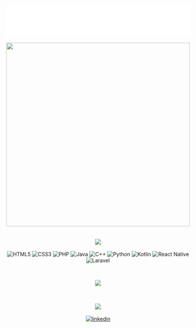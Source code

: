 <link rel="preconnect" href="https://fonts.googleapis.com">
<link rel="preconnect" href="https://fonts.gstatic.com" crossorigin>
<link href="https://fonts.googleapis.com/css2?family=Chokokutai&display=swap" rel="stylesheet">
<img  align="center"src="https://github.com/RLC02/RLC02/blob/f864c380ce26fe40cc30d8f5e9775d0c8122108e/Texto.png"/>
<p align="center">
  <img src="https://mir-s3-cdn-cf.behance.net/project_modules/max_1200/32f419210192415.670d3bfa13117.gif" width="500" height="500" />
</p>
<p align="center">
<br>
<img src="https://fontmeme.com/temporary/043276b96a34589f6c1d6ac65e2f5379.png"/>
</p>
<p align="center">
  <img src="https://img.shields.io/badge/html5%20-%23E34F26.svg?&style=for-the-badge&logo=html5&logoColor=&color=black" alt="HTML5"/>
  <img src="https://img.shields.io/badge/css3%20-%231572B6.svg?&style=for-the-badge&logo=css3&logoColor=dodgerblue&color=black" alt="CSS3"/>
  <img src="https://img.shields.io/badge/php-%23777BB4.svg?&style=for-the-badge&logo=php&logoColor=&color=black" alt="PHP"/>
  <img src="https://img.shields.io/badge/java-%23ED8B00.svg?&style=for-the-badge&logo=java&logoColor=&color=black" alt="Java"/>
  <img src="https://img.shields.io/badge/c++%20-%2300599C.svg?&style=for-the-badge&logo=c%2B%2B&logoColor=dodgerblue&color=black" alt="C++"/>
  <img src="https://img.shields.io/badge/python%20-%2314354C.svg?&style=for-the-badge&logo=python&logoColor=&color=black" alt="Python"/>
  <img src="https://img.shields.io/badge/kotlin-%230095D5.svg?&style=for-the-badge&logo=kotlin&logoColor=&color=black" alt="Kotlin"/>
  <img src="https://img.shields.io/badge/react_native%20-%2320232a.svg?&style=for-the-badge&logo=react&logoColor=&color=black" alt="React Native"/>
  <img src="https://img.shields.io/badge/laravel%20-%23FF2D20.svg?&style=for-the-badge&logo=laravel&logoColor=&color=black" alt="Laravel"/>
</p>
<br>
<p align="center">
  <img src="https://github-readme-stats.vercel.app/api?username=RLC02&show_icons=true&theme=midnight-purple"/>
</p>
<br>
<p align="center">
  <img src="https://fontmeme.com/temporary/52eb574ea39b92bf4a30624d141e75a1.png"/>
</p>
<p align="center">
 <a href="https://www.linkedin.com/in/ricardo-luquetti-codo-835a5125b"><img src="https://img.shields.io/badge/linkedin%20-%23FF2D20.svg?&style=for-the-badge&logo=linkedin&logoColor=9042ed&color=black" width="200" alt="linkedin"/></a>
</p>
